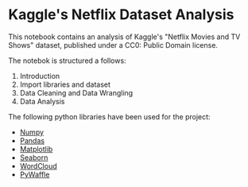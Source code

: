 # Kaggle's Netflix Dataset Analysis

This notebook contains an analysis of Kaggle's "Netflix Movies and TV Shows" dataset, published under a CC0: Public Domain license.

The notebok is structured a follows:

1. Introduction
2. Import libraries and dataset
3. Data Cleaning and Data Wrangling
4. Data Analysis

The following python libraries have been used for the project:

- [Numpy](https://numpy.org/doc/stable/#)
- [Pandas](https://pandas.pydata.org/pandas-docs/stable/index.html)
- [Matplotlib](https://matplotlib.org/stable/)
- [Seaborn](https://seaborn.pydata.org/index.html)
- [WordCloud](https://pypi.org/project/wordcloud/)
- [PyWaffle](https://pywaffle.readthedocs.io/en/latest/)
